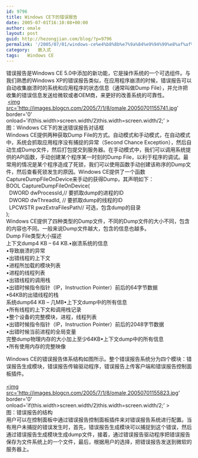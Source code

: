```yaml
---
id: 9796
title: Windows CE下的错误报告
date: 2005-07-01T16:10:08+00:00
author: omale
layout: post
guid: http://hezongjian.com/blog/?p=9796
permalink: '/2005/07/01/windows-ce%e4%b8%8b%e7%9a%84%e9%94%99%e8%af%af%e6%8a%a5%e5%91%8a/'
category:   嵌入式  
tags:   Windows CE
---
```

错误报告是Windows&nbsp;CE&nbsp;5.0中添加的新功能，它是操作系统的一个可选组件。与我们熟悉的Windows&nbsp;XP的错误报告类似，在应用程序崩溃的时候，错误报告可以自动收集崩溃时的系统和应用程序的状态信息（通常叫做Dump&nbsp;File），并允许把收集的错误信息发送给微软或者OEM商，来更好的改善系统的可靠性。  
&nbsp;<a href='http://images.blogcn.com/2005/7/1/8/omale,20050701155741.jpg'  target='_blank' ><img src='http://images.blogcn.com/2005/7/1/8/omale,20050701155741.jpg' border='0' onload='if(this.width>screen.width/2)this.width=screen.width/2;&#8217; ></img></a>  
图：Windows&nbsp;CE下的发送错误报告对话框  
Windows&nbsp;CE提供两种获取Dump&nbsp;File的方式。自动模式和手动模式，在自动模式中，系统会抓取应用程序没有捕捉的异常（Second&nbsp;Chance&nbsp;Exception），然后自动生成Dump文件，然后打包提交到服务器。在手动模式中，我们可以调用系统提供的API函数，手动创建某个程序某一时刻的Dump&nbsp;File，以利于程序的调试。最常用的情况是某个程序造成了死锁，我们可以使用函数手动创建该称序的Dump文件，然后查看死锁发生的原因。Windows&nbsp;CE提供了一个函数CaptureDumpFileOnDevice来手动的获得Dump，其声明如下：  
BOOL&nbsp;CaptureDumpFileOnDevice(  
&nbsp;&nbsp;DWORD&nbsp;dwProcessId,//&nbsp;要抓取dump的进程的ID  
&nbsp;&nbsp;DWORD&nbsp;dwThreadId,&nbsp;//&nbsp;要抓取dump的线程的ID  
&nbsp;&nbsp;LPCWSTR&nbsp;pwzExtraFilesPath//&nbsp;可选，包含dump的目录  
);  
Windows&nbsp;CE提供了四种类型的Dump文件，不同的Dump文件的大小不同，包含的内容也不同。一般来说Dump文件越大，包含的信息也越多。  
Dump&nbsp;File类型大小描述  
上下文dump4&nbsp;KB&nbsp;&#8211;&nbsp;64&nbsp;KB.&#8226;崩溃系统的信息  
&#8226;导致崩溃的异常  
&#8226;出错线程的上下文  
&#8226;进程所加载的模块列表  
&#8226;进程的线程列表  
&#8226;出错线程的调用栈  
&#8226;出错时候指令指针（IP，Instruction&nbsp;Pointer）前后的64字节数据  
&#8226;64KB的出错线程的栈  
系统dump64&nbsp;KB&nbsp;–&nbsp;几MB&#8226;上下文dump中的所有信息  
&#8226;所有线程的上下文和调用栈记录  
&#8226;整个设备的完整模块，进程，线程列表&nbsp;  
&#8226;出错时候指令指针（IP，Instruction&nbsp;Pointer）前后的2048字节数据  
&#8226;出错时候当前进程的全局变量  
完整dump物理内存的大小加上至少64KB&#8226;上下文dump中的所有信息  
&#8226;所有使用内存的完整映像

Windows&nbsp;CE的错误报告体系结构如图所示。整个错误报告系统分为四个模块：错误报告生成模块，错误报告传输驱动程序，错误报告上传客户端和错误报告控制面板插件。  
&nbsp;  
<a href='http://images.blogcn.com/2005/7/1/8/omale,20050701155823.jpg'  target='_blank' ><img src='http://images.blogcn.com/2005/7/1/8/omale,20050701155823.jpg' border='0' onload='if(this.width>screen.width/2)this.width=screen.width/2;&#8217; ></img></a>  
图：错误报告的结构  
用户可以在控制面板中通过错误报告控制面板插件来对错误报告系统进行配置。当有用户未捕捉的错误发生时，首先，错误报告生成模块可以捕捉到这个错误，然后通过错误报告生成模块生成dump文件，接着，通过错误报告驱动程序把错误报告保存为文件系统上的一个文件，最后，根据用户的选择，把错误报告发送到微软的服务器上。